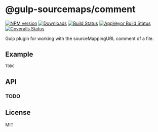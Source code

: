 # @gulp-sourcemaps/comment

[![NPM version][npm-image]][npm-url] [![Downloads][downloads-image]][npm-url] [![Build Status][travis-image]][travis-url] [![AppVeyor Build Status][appveyor-image]][appveyor-url] [![Coveralls Status][coveralls-image]][coveralls-url]

Gulp plugin for working with the sourceMappingURL comment of a file.

## Example

```js
TODO
```

## API

### TODO

## License

MIT

[vinyl-url]: https://github.com/gulpjs/vinyl

[downloads-image]: http://img.shields.io/npm/dm/@gulp-sourcemaps/comment.svg
[npm-url]: https://npmjs.org/package/@gulp-sourcemaps/comment
[npm-image]: http://img.shields.io/npm/v/@gulp-sourcemaps/comment.svg

[travis-url]: https://travis-ci.org/gulp-sourcemaps/comment
[travis-image]: http://img.shields.io/travis/gulp-sourcemaps/comment.svg?label=travis-ci

[appveyor-url]: https://ci.appveyor.com/project/phated/comment
[appveyor-image]: https://img.shields.io/appveyor/ci/phated/comment.svg?label=appveyor

[coveralls-url]: https://coveralls.io/r/gulp-sourcemaps/comment
[coveralls-image]: http://img.shields.io/coveralls/gulp-sourcemaps/comment.svg
